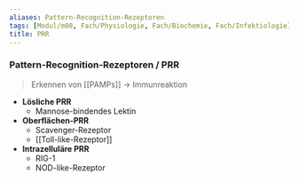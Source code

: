 ```yaml
---
aliases: Pattern-Recognition-Rezeptoren
tags: [Modul/m08, Fach/Physiologie, Fach/Biochemie, Fach/Infektiologie]
title: PRR
---
```

### Pattern-Recognition-Rezeptoren / PRR
> Erkennen von [[PAMPs]] → Immunreaktion
- **Lösliche PRR**
	- Mannose-bindendes Lektin
- **Oberflächen-PRR**
	- Scavenger-Rezeptor
	- [[Toll-like-Rezeptor]]
- **Intrazelluläre PRR**
	- RIG-1
	- NOD-like-Rezeptor